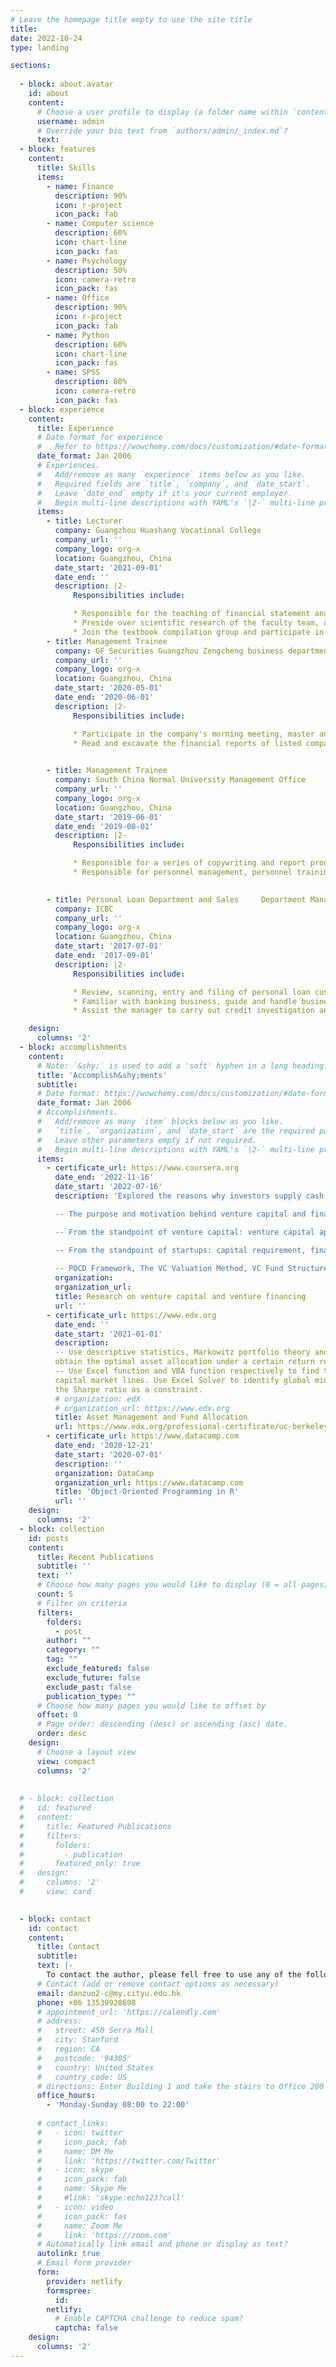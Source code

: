```yaml
---
# Leave the homepage title empty to use the site title
title:
date: 2022-10-24
type: landing

sections:
 
  - block: about.avatar
    id: about
    content:
      # Choose a user profile to display (a folder name within `content/authors/`)
      username: admin
      # Override your bio text from `authors/admin/_index.md`?
      text:
  - block: features
    content:
      title: Skills
      items:
        - name: Finance
          description: 90%
          icon: r-project
          icon_pack: fab
        - name: Computer science
          description: 60%
          icon: chart-line
          icon_pack: fas
        - name: Psychology
          description: 50%
          icon: camera-retro
          icon_pack: fas
        - name: Office
          description: 90%
          icon: r-project
          icon_pack: fab
        - name: Python
          description: 60%
          icon: chart-line
          icon_pack: fas
        - name: SPSS
          description: 60%
          icon: camera-retro
          icon_pack: fas
  - block: experience
    content:
      title: Experience
      # Date format for experience
      #   Refer to https://wowchemy.com/docs/customization/#date-format
      date_format: Jan 2006
      # Experiences.
      #   Add/remove as many `experience` items below as you like.
      #   Required fields are `title`, `company`, and `date_start`.
      #   Leave `date_end` empty if it's your current employer.
      #   Begin multi-line descriptions with YAML's `|2-` multi-line prefix.
      items:
        - title: Lecturer
          company: Guangzhou Huashang Vocational College
          company_url: ''
          company_logo: org-x
          location: Guangzhou, China
          date_start: '2021-09-01'
          date_end: ''
          description: |2-
              Responsibilities include:

              * Responsible for the teaching of financial statement analysis, big data, fund investment, financial laws and other courses.
              * Preside over scientific research of the faculty team, and engage in other research projects as a core member.
              * Join the textbook compilation group and participate in various ability competitions and professional skill trainings.	
        - title: Management Trainee
          company: GF Securities Guangzhou Zengcheng business department 
          company_url: ''
          company_logo: org-x
          location: Guangzhou, China
          date_start: '2020-05-01'
          date_end: '2020-06-01'
          description: |2-
              Responsibilities include:

              * Participate in the company's morning meeting, master and track the daily dynamics of the capital market.
              * Read and excavate the financial reports of listed companies, and write research reports.
              

        - title: Management Trainee
          company: South China Normal University Management Office 
          company_url: ''
          company_logo: org-x
          location: Guangzhou, China
          date_start: '2019-06-01'
          date_end: '2019-08-01'
          description: |2-
              Responsibilities include:

              * Responsible for a series of copywriting and report production, put forward analysis reports. 
              * Responsible for personnel management, personnel training and public relations events. Regularly conduct compliance checks on employees' attendance and work.
              

        - title: Personal Loan Department and Sales     Department Manager
          company: ICBC
          company_url: ''
          company_logo: org-x
          location: Guangzhou, China
          date_start: '2017-07-01'
          date_end: '2017-09-01'
          description: |2-
              Responsibilities include:

              * Review, scanning, entry and filing of personal loan customer data, and improve the bank loan database.	
              * Familiar with banking business, guide and handle business according to customer needs.
              * Assist the manager to carry out credit investigation and audit, sort out credit files and make data forms.

    design:
      columns: '2'
  - block: accomplishments
    content:
      # Note: `&shy;` is used to add a 'soft' hyphen in a long heading.
      title: 'Accomplish&shy;ments'
      subtitle:
      # Date format: https://wowchemy.com/docs/customization/#date-format
      date_format: Jan 2006
      # Accomplishments.
      #   Add/remove as many `item` blocks below as you like.
      #   `title`, `organization`, and `date_start` are the required parameters.
      #   Leave other parameters empty if not required.
      #   Begin multi-line descriptions with YAML's `|2-` multi-line prefix.
      items:
        - certificate_url: https://www.coursera.org
          date_end: '2022-11-16'
          date_start: '2022-07-16'
          description: 'Explored the reasons why investors supply cash for high-risk firms, how to mitigate investment risks, how to evaluate and analyze start-ups, and how to attract capital under the guidance of Shai Benjamin Bernstein,  a tenured professor of Harvard University. 

          -- The purpose and motivation behind venture capital and financing. 

          -- From the standpoint of venture capital: venture capital appraisal, investment strategy, angel investment. 

          -- From the standpoint of startups: capital requirement, financing plan, equity dilution, important contract terms, IPO. 
          
          -- POCD Framework, The VC Valuation Method, VC Fund Structure, VC Deal & Decision Pipeline, Capitalization Tables.'
          organization:  
          organization_url: 
          title: Research on venture capital and venture financing 
          url: ''
        - certificate_url: https://www.edx.org
          date_end: ''
          date_start: '2021-01-01'
          description: 
          -- Use descriptive statistics, Markowitz portfolio theory and utility function to complete an optimization case analysis,
          obtain the optimal asset allocation under a certain return requirement.
          -- Use Excel function and VBA function respectively to find the optimal portfolio. Generate efficient frontier and draw
          capital market lines. Use Excel Solver to identify global minimum variance portfolios and tangent portfolios, maximizing
          the Sharpe ratio as a constraint.
          # organization: edX
          # organization_url: https://www.edx.org
          title: Asset Management and Fund Allocation
          url: https://www.edx.org/professional-certificate/uc-berkeleyx-blockchain-fundamentals
        - certificate_url: https://www.datacamp.com
          date_end: '2020-12-21'
          date_start: '2020-07-01'
          description: ''
          organization: DataCamp
          organization_url: https://www.datacamp.com
          title: 'Object-Oriented Programming in R'
          url: ''
    design:
      columns: '2'
  - block: collection
    id: posts
    content:
      title: Recent Publications
      subtitle: ''
      text: ''
      # Choose how many pages you would like to display (0 = all pages)
      count: 5
      # Filter on criteria
      filters:
        folders:
          - post
        author: ""
        category: ""
        tag: ""
        exclude_featured: false
        exclude_future: false
        exclude_past: false
        publication_type: ""
      # Choose how many pages you would like to offset by
      offset: 0
      # Page order: descending (desc) or ascending (asc) date.
      order: desc
    design:
      # Choose a layout view
      view: compact
      columns: '2'
  
 
  # - block: collection
  #   id: featured
  #   content:
  #     title: Featured Publications
  #     filters:
  #       folders:
  #         - publication
  #       featured_only: true
  #   design:
  #     columns: '2'
  #     view: card
  

  - block: contact
    id: contact
    content:
      title: Contact
      subtitle:
      text: |-
        To contact the author, please fell free to use any of the following methods.
      # Contact (add or remove contact options as necessary)
      email: danzuo2-c@my.cityu.edu.hk
      phone: +86 13539928698
      # appointment_url: 'https://calendly.com'
      # address:
      #   street: 450 Serra Mall
      #   city: Stanford
      #   region: CA
      #   postcode: '94305'
      #   country: United States
      #   country_code: US
      # directions: Enter Building 1 and take the stairs to Office 200 on Floor 2
      office_hours:
        - 'Monday-Sunday 08:00 to 22:00'
        
      # contact_links:
      #   - icon: twitter
      #     icon_pack: fab
      #     name: DM Me
      #     link: 'https://twitter.com/Twitter'
      #   - icon: skype
      #     icon_pack: fab
      #     name: Skype Me
      #     #link: 'skype:echo123?call'
      #   - icon: video
      #     icon_pack: fas
      #     name: Zoom Me
      #     link: 'https://zoom.com'
      # Automatically link email and phone or display as text?
      autolink: true
      # Email form provider
      form:
        provider: netlify
        formspree:
          id:
        netlify:
          # Enable CAPTCHA challenge to reduce spam?
          captcha: false
    design:
      columns: '2'
---
```

